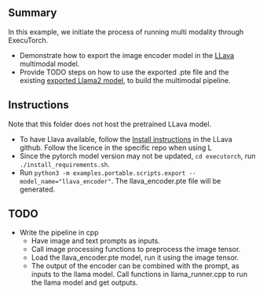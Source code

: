 ## Summary
In this example, we initiate the process of running multi modality through ExecuTorch.
- Demonstrate how to export the image encoder model in the [LLava](https://github.com/haotian-liu/LLaVA) multimodal model.
- Provide TODO steps on how to use the exported .pte file and the existing [exported Llama2 model](https://github.com/pytorch/executorch/tree/main/examples/models/llama2), to build the multimodal pipeline.

## Instructions
Note that this folder does not host the pretrained LLava model.
- To have Llava available, follow the [Install instructions](https://github.com/haotian-liu/LLaVA?tab=readme-ov-file#install) in the LLava github. Follow the licence in the specific repo when using L
- Since the pytorch model version may not be updated, `cd executorch`, run `./install_requirements.sh`.
- Run `python3 -m examples.portable.scripts.export --model_name="llava_encoder"`. The llava_encoder.pte file will be generated.

## TODO
- Write the pipeline in cpp
  - Have image and text prompts as inputs.
  - Call image processing functions to preprocess the image tensor.
  - Load the llava_encoder.pte model, run it using the image tensor.
  - The output of the encoder can be combined with the prompt, as inputs to the llama model. Call functions in llama_runner.cpp to run the llama model and get outputs. 
